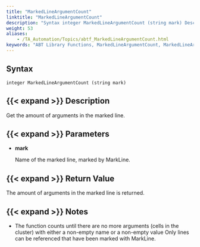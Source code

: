 ```yaml
--- 
title: "MarkedLineArgumentCount"
linktitle: "MarkedLineArgumentCount"
description: "Syntax integer MarkedLineArgumentCount (string mark) Description Get the amount of arguments in the marked line. Parameters mark Name of the marked line, marked by MarkLine. Return Value The amount of ..."
weight: 53
aliases: 
    - /TA_Automation/Topics/abtf_MarkedLineArgumentCount.html
keywords: "ABT Library Functions, MarkedLineArgumentCount, MarkedLineArgumentCount (ABT library function)"
---
```


## Syntax

`integer MarkedLineArgumentCount (string mark)`

## {{< expand >}} Description

Get the amount of arguments in the marked line.

## {{< expand >}} Parameters

-   **mark**

    Name of the marked line, marked by MarkLine.


## {{< expand >}} Return Value

The amount of arguments in the marked line is returned.

## {{< expand >}} Notes

-   The function counts until there are no more arguments \(cells in the cluster\) with either a non-empty name or a non-empty value Only lines can be referenced that have been marked with MarkLine.




